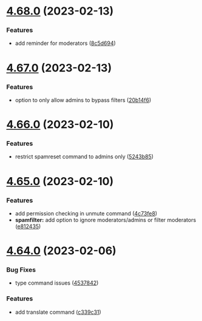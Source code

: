 # [4.68.0](https://github.com/onesoft-sudo/sudobot/compare/v4.67.0...v4.68.0) (2023-02-13)


### Features

* add reminder for moderators ([8c5d694](https://github.com/onesoft-sudo/sudobot/commit/8c5d6949dd0ac79188e83f026e668b46d270e156))



# [4.67.0](https://github.com/onesoft-sudo/sudobot/compare/v4.66.0...v4.67.0) (2023-02-13)


### Features

* option to only allow admins to bypass filters ([20b14f6](https://github.com/onesoft-sudo/sudobot/commit/20b14f67e504a029b95fcaf5878bd0c557b2e792))



# [4.66.0](https://github.com/onesoft-sudo/sudobot/compare/v4.65.0...v4.66.0) (2023-02-10)


### Features

* restrict spamreset command to admins only ([5243b85](https://github.com/onesoft-sudo/sudobot/commit/5243b850d3ace52a6af11488af56bc717ba85cfc))



# [4.65.0](https://github.com/onesoft-sudo/sudobot/compare/v4.64.0...v4.65.0) (2023-02-10)


### Features

* add permission checking in unmute command ([4c73fe8](https://github.com/onesoft-sudo/sudobot/commit/4c73fe822404f2a109b71d667d9aceba6031ffbe))
* **spamfilter:** add option to ignore moderators/admins or filter moderators ([e812435](https://github.com/onesoft-sudo/sudobot/commit/e8124352debec1d031cceefb7ba1bca8f013cfe1))



# [4.64.0](https://github.com/onesoft-sudo/sudobot/compare/v4.63.0...v4.64.0) (2023-02-06)


### Bug Fixes

* type command issues ([4537842](https://github.com/onesoft-sudo/sudobot/commit/45378429a1b241af954b2d6f88f2e096c7e4255d))


### Features

* add translate command ([c339c31](https://github.com/onesoft-sudo/sudobot/commit/c339c311cd1a0bcb3d4607c95bb02616965ab369))



